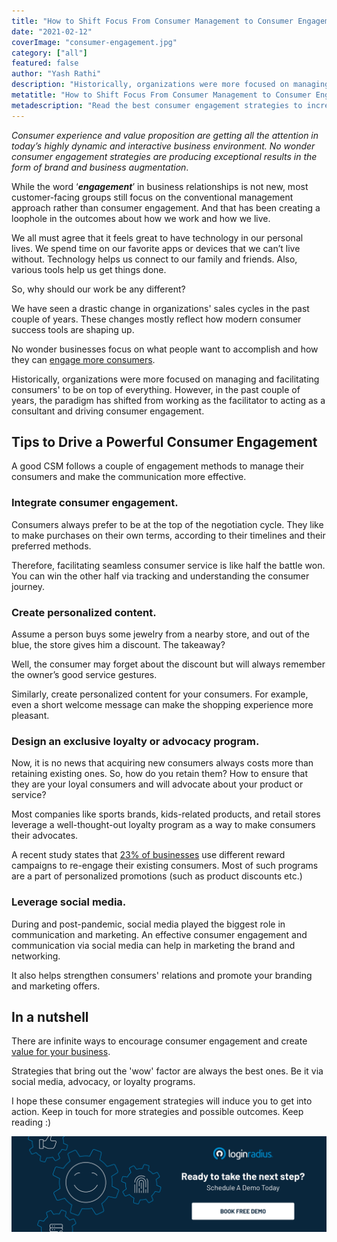 ```yaml
---
title: "How to Shift Focus From Consumer Management to Consumer Engagement"
date: "2021-02-12"
coverImage: "consumer-engagement.jpg"
category: ["all"]
featured: false
author: "Yash Rathi"
description: "Historically, organizations were more focused on managing and facilitating consumers' to be on top of everything. However, in the past couple of years, the paradigm has shifted from working as the facilitator to acting as a consultant and driving consumer engagement."
metatitle: "How to Shift Focus From Consumer Management to Consumer Engagement"
metadescription: "Read the best consumer engagement strategies to increase conversions for your business. Powerful ways to shift focus from consumer management to consumer engagement."
---
```


_Consumer experience and value proposition are getting all the attention in today’s highly dynamic and interactive business environment. No wonder consumer engagement strategies are producing exceptional results in the form of brand and business augmentation_. 

While the word ‘**_engagement_**’ in business relationships is not new, most customer-facing groups still focus on the conventional management approach rather than consumer engagement. And that has been creating a loophole in the outcomes about how we work and how we live.

We all must agree that it feels great to have technology in our personal lives. We spend time on our favorite apps or devices that we can’t live without. Technology helps us connect to our family and friends. Also, various tools help us get things done. 

So, why should our work be any different?

We have seen a drastic change in organizations' sales cycles in the past couple of years. These changes mostly reflect how modern consumer success tools are shaping up. 

No wonder businesses focus on what people want to accomplish and how they can [engage more consumers](https://www.loginradius.com/customer-experience-solutions/). 

Historically, organizations were more focused on managing and facilitating consumers' to be on top of everything. However, in the past couple of years, the paradigm has shifted from working as the facilitator to acting as a consultant and driving consumer engagement. 


## Tips to Drive a Powerful Consumer Engagement 

A good CSM follows a couple of engagement methods to manage their consumers and make the communication more effective. 


### Integrate consumer engagement.

Consumers always prefer to be at the top of the negotiation cycle. They like to make purchases on their own terms, according to their timelines and their preferred methods. 

Therefore, facilitating seamless consumer service is like half the battle won. You can win the other half via tracking and understanding the consumer journey. 


### Create personalized content.

Assume a person buys some jewelry from a nearby store, and out of the blue, the store gives him a discount. The takeaway?

Well, the consumer may forget about the discount but will always remember the owner’s good service gestures.

Similarly, create personalized content for your consumers. For example, even a short welcome message can make the shopping experience more pleasant. 


### Design an exclusive loyalty or advocacy program.

Now, it is no news that acquiring new consumers always costs more than retaining existing ones. So, how do you retain them? How to ensure that they are your loyal consumers and will advocate about your product or service?

 

Most companies like sports brands, kids-related products, and retail stores leverage a well-thought-out loyalty program as a way to make consumers their advocates. 

A recent study states that [23% of businesses](https://hbr.org/resources/pdfs/comm/mastercard/beyondrewards.pdf) use different reward campaigns to re-engage their existing consumers. Most of such programs are a part of personalized promotions (such as product discounts etc.)


### Leverage social media.

During and post-pandemic, social media played the biggest role in communication and marketing. An effective consumer engagement and communication via social media can help in marketing the brand and networking. 

It also helps strengthen consumers' relations and promote your branding and marketing offers. 


## In a nutshell

There are infinite ways to encourage consumer engagement and create [value for your business](https://www.loginradius.com/blog/fuel/2021/01/consumer-experience-b2b-saas/). 

Strategies that bring out the 'wow' factor are always the best ones. Be it via social media, advocacy, or loyalty programs. 

I hope these consumer engagement strategies will induce you to get into action. Keep in touch for more strategies and possible outcomes. Keep reading :)


[![book-a-demo-loginradius](../../assets/book-a-demo-loginradius.png)](https://www.loginradius.com/book-a-demo/)
